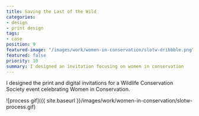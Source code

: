 ```yaml
---
title: Saving the Last of the Wild
categories:
- design
- print design
tags:
- case
position: 9
featured-image: "/images/work/women-in-conservation/slotw-dribbble.png"
featured: false
priority: 10
summary: I designed an invitation focusing on women in conservation
---
```


I designed the print and digital invitations for a Wildlife Conservation Society event celebrating Women in Conservation.

![process gif]({{ site.baseurl }}/images/work/women-in-conservation/slotw-process.gif)

